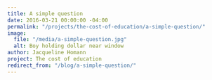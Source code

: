 ```yaml
---
title: A simple question
date: 2016-03-21 00:00:00 -04:00
permalink: "/projects/the-cost-of-education/a-simple-question/"
image:
  file: "/media/a-simple-question.jpg"
  alt: Boy holding dollar near window
author: Jacqueline Homann
project: The cost of education
redirect_from: "/blog/a-simple-question/"
---
```


